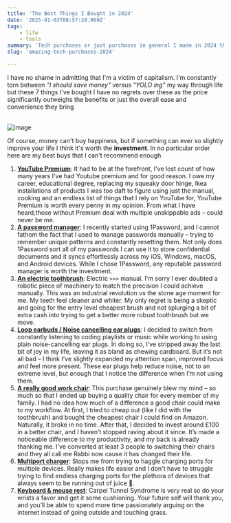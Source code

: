 ```yaml
---
title: 'The Best Things I Bought in 2024'
date: '2025-01-03T08:57:28.969Z'
tags:
    - life
    - tools
summary: 'Tech purchases or just purchases in general I made in 2024 that have made my life easier.'
slug: 'amazing-tech-purchases-2024'

---
```


I have no shame in admitting that I'm a victim of capitalism. I'm constantly torn between *"I should save money"* versus *"YOLO ing"* my way through life but these 7 things I've bought I have no regrets over these as the price significantly outweighs the benefits or just the overall ease and convenience they bring<br/><br/>

![image](/blog-images/blog-1-tech-purchases.png)

Of course, money can't buy happiness, but if something can ever so slightly improve your life I think it's worth the **investment**. In no particular order here are my best buys that I can't recommend enough
1. **[YouTube Premium](https://www.youtube.com/premium)**: It had to be at the forefront, I've lost count of how many years I've had Youtube premium and for good reason.
I owe my career, educational degree, replacing my squeaky door hinge, Ikea installations of products I was too daft to figure using just the manual, cooking and an endless list of things that I rely on YouTube for, YouTube Premium is worth every penny in my opinion. From what I have heard,those without Premium deal with multiple unskippable ads – could never be me.
2. **[A password manager](https://www.doherty.co.uk/blog/the-benefits-of-a-password-manager/)**: I recently started using 1Password, and I cannot fathom the fact that I used to manage passwords manually – trying to remember unique patterns and constantly resetting them.
Not only does 1Password sort all of my passwords I can use it to store confidential documents and it syncs effortlessly across my iOS, Windows, macOS, and Android devices. While I chose 1Password, any reputable password manager is worth the investment.
3. **[An electric toothbrush](https://amzn.eu/d/bz2FGw3)**: Electric `>>>` manual. I'm sorry I ever doubted a robotic piece of machinery to match the precision I could achieve manually. This was an industrial revolution vs the stone age moment for me. My teeth feel cleaner and whiter. My only regret is being a skeptic and going for the entry level cheapest brush and not splurging a bit of extra cash into trying to get a better more robust toothbrush but we move.
4. **[Loop earbuds / Noise cancelling ear plugs](https://amzn.eu/d/fbGLNKc)**: I decided to switch from constantly listening to coding playlists or music while working to using plain noise-cancelling ear plugs. In doing so, I’ve stripped away the last bit of joy in my life, leaving it as bland as chewing cardboard.
But it’s not all bad – I think I’ve slightly expanded my attention span, improved focus and feel more present. These ear plugs help reduce noise, not to an extreme level, but enough that I notice the difference when I’m not using them.
5. **[A really good work chair](https://amzn.eu/d/fMjre2s)**: This purchase genuinely blew my mind – so much so that I ended up buying a quality chair for every member of my family. I had no idea how much of a difference a good chair could make to my workflow. At first, I tried to cheap out (like I did with the toothbrush) and bought the cheapest chair I could find on Amazon. Naturally, it broke in no time. After that, I decided to invest around £100 in a better chair, and I haven’t stopped raving about it since. It’s made a noticeable difference to my productivity, and my back is already thanking me. I've converted at least 3 people to switching their chairs and they all call me Rabbi now cause it has changed their life.
6. **[Multiport charger](https://amzn.eu/d/jhStDY7)**: Stops me from trying to haggle charging ports for multiple devices. Really makes life easier and I don't have to struggle trying to find endless charging ports for the plethora of devices that always seem to be running out of juice 🥤.
7. **[Keyboard & mouse rest](https://amzn.eu/d/9BAIaUT)**: Carpel Tunnel Syndrome is very real so do your wrists a favor and get it some cushioning. Your future self will thank you, and you’ll be able to spend more time passionately arguing on the internet instead of going outside and touching grass.
